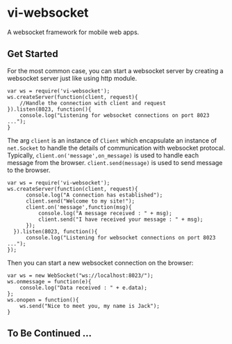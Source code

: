 # vi-websocket
A websocket framework for mobile web apps.

## Get Started
For the most common case, you can start a websocket server by creating a websocket server just like using http module.

    var ws = require('vi-websocket');
    ws.createServer(function(client, request){
        //Handle the connection with client and request
    }).listen(8023, function(){
        console.log("Listening for websocket connections on port 8023 ...");
    }

The arg `client` is an instance of `Client` which encapsulate an instance of `net.Socket` to handle the details of communication with websocket protocal. Typically, `client.on('message',on_message)` is used to handle each message from the browser. `client.send(message)` is used to send message to the browser.

    var ws = require('vi-websocket');
    ws.createServer(function(client, request){
          console.log("A connection has established");
          client.send("Welcome to my site!");
          client.on('message',function(msg){
              console.log("A message received : " + msg);
              client.send("I have received your message : " + msg);
          });
      }).listen(8023, function(){
          console.log("Listening for websocket connections on port 8023 ...");
    });

Then you can start a new websocket connection on the browser:

    var ws = new WebSocket("ws://localhost:8023/");
    ws.onmessage = function(e){
        console.log("Data received : " + e.data);
    };
    ws.onopen = function(){
        ws.send("Nice to meet you, my name is Jack");
    }

## To Be Continued ...
